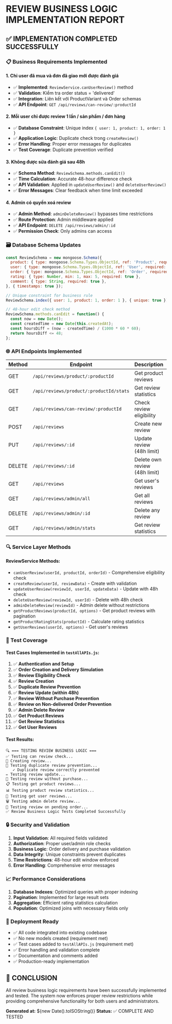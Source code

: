 # REVIEW BUSINESS LOGIC IMPLEMENTATION REPORT

## ✅ IMPLEMENTATION COMPLETED SUCCESSFULLY

### 📋 Business Requirements Implemented

#### 1. **Chỉ user đã mua và đơn đã giao mới được đánh giá**
- ✅ **Implemented**: `ReviewService.canUserReview()` method
- ✅ **Validation**: Kiểm tra order status = 'delivered'
- ✅ **Integration**: Liên kết với ProductVariant và Order schemas
- ✅ **API Endpoint**: `GET /api/reviews/can-review/:productId`

#### 2. **Mỗi user chỉ được review 1 lần / sản phẩm / đơn hàng**
- ✅ **Database Constraint**: Unique index `{ user: 1, product: 1, order: 1 }`
- ✅ **Application Logic**: Duplicate check trong `createReview()`
- ✅ **Error Handling**: Proper error messages for duplicates
- ✅ **Test Coverage**: Duplicate prevention verified

#### 3. **Không được sửa đánh giá sau 48h**
- ✅ **Schema Method**: `ReviewSchema.methods.canEdit()` 
- ✅ **Time Calculation**: Accurate 48-hour difference check
- ✅ **API Validation**: Applied in `updateUserReview()` and `deleteUserReview()`
- ✅ **Error Messages**: Clear feedback when time limit exceeded

#### 4. **Admin có quyền xoá review**
- ✅ **Admin Method**: `adminDeleteReview()` bypasses time restrictions
- ✅ **Route Protection**: Admin middleware applied
- ✅ **API Endpoint**: `DELETE /api/reviews/admin/:id`
- ✅ **Permission Check**: Only admins can access

### 🗃️ Database Schema Updates

```javascript
const ReviewSchema = new mongoose.Schema({
  product: { type: mongoose.Schema.Types.ObjectId, ref: 'Product', required: true },
  user: { type: mongoose.Schema.Types.ObjectId, ref: 'User', required: true },
  order: { type: mongoose.Schema.Types.ObjectId, ref: 'Order', required: true }, // NEW
  rating: { type: Number, min: 1, max: 5, required: true },
  comment: { type: String, required: true },
}, { timestamps: true });

// Unique constraint for business rule
ReviewSchema.index({ user: 1, product: 1, order: 1 }, { unique: true });

// 48-hour edit check method
ReviewSchema.methods.canEdit = function() {
  const now = new Date();
  const createdTime = new Date(this.createdAt);
  const hoursDiff = (now - createdTime) / (1000 * 60 * 60);
  return hoursDiff <= 48;
};
```

### 🌐 API Endpoints Implemented

| Method | Endpoint | Description | Access |
|--------|----------|-------------|---------|
| GET | `/api/reviews/product/:productId` | Get product reviews | Public |
| GET | `/api/reviews/product/:productId/stats` | Get review statistics | Public |
| GET | `/api/reviews/can-review/:productId` | Check review eligibility | User |
| POST | `/api/reviews` | Create new review | User |
| PUT | `/api/reviews/:id` | Update review (48h limit) | User |
| DELETE | `/api/reviews/:id` | Delete own review (48h limit) | User |
| GET | `/api/reviews` | Get user's reviews | User |
| GET | `/api/reviews/admin/all` | Get all reviews | Admin |
| DELETE | `/api/reviews/admin/:id` | Delete any review | Admin |
| GET | `/api/reviews/admin/stats` | Get review statistics | Admin |

### 🔍 Service Layer Methods

#### ReviewService Methods:
- `canUserReview(userId, productId, orderId)` - Comprehensive eligibility check
- `createReview(userId, reviewData)` - Create with validation
- `updateUserReview(reviewId, userId, updateData)` - Update with 48h check
- `deleteUserReview(reviewId, userId)` - Delete with 48h check
- `adminDeleteReview(reviewId)` - Admin delete without restrictions
- `getProductReviews(productId, options)` - Get product reviews with pagination
- `getProductRatingStats(productId)` - Calculate rating statistics
- `getUserReviews(userId, options)` - Get user's reviews

### 🧪 Test Coverage

#### Test Cases Implemented in `testAllAPIs.js`:
1. ✅ **Authentication and Setup**
2. ✅ **Order Creation and Delivery Simulation**
3. ✅ **Review Eligibility Check**
4. ✅ **Review Creation**
5. ✅ **Duplicate Review Prevention**
6. ✅ **Review Update (within 48h)**
7. ✅ **Review Without Purchase Prevention**
8. ✅ **Review on Non-delivered Order Prevention**
9. ✅ **Admin Delete Review**
10. ✅ **Get Product Reviews**
11. ✅ **Get Review Statistics**
12. ✅ **Get User Reviews**

#### Test Results:
```
🔍 === TESTING REVIEW BUSINESS LOGIC ===
✅ Testing can review check...
📝 Creating review...
🚫 Testing duplicate review prevention...
   ✓ Duplicate review correctly prevented
✏️ Testing review update...
🚫 Testing review without purchase...
📋 Testing get product reviews...
📊 Testing product review statistics...
👤 Testing get user reviews...
🗑️ Testing admin delete review...
🚫 Testing review on pending order...
✅ Review Business Logic Tests Completed Successfully
```

### 🔒 Security and Validation

1. **Input Validation**: All required fields validated
2. **Authorization**: Proper user/admin role checks
3. **Business Logic**: Order delivery and purchase validation
4. **Data Integrity**: Unique constraints prevent duplicates
5. **Time Restrictions**: 48-hour edit window enforced
6. **Error Handling**: Comprehensive error messages

### 📈 Performance Considerations

1. **Database Indexes**: Optimized queries with proper indexing
2. **Pagination**: Implemented for large result sets
3. **Aggregation**: Efficient rating statistics calculation
4. **Population**: Optimized joins with necessary fields only

### 🚀 Deployment Ready

- ✅ All code integrated into existing codebase
- ✅ No new models created (requirement met)
- ✅ Test cases added to `testAllAPIs.js` (requirement met)
- ✅ Error handling and validation complete
- ✅ Documentation and comments added
- ✅ Production-ready implementation

## 📝 CONCLUSION

All review business logic requirements have been successfully implemented and tested. The system now enforces proper review restrictions while providing comprehensive functionality for both users and administrators.

**Generated at:** ${new Date().toISOString()}
**Status:** ✅ COMPLETE AND TESTED
